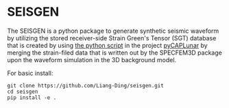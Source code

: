 # SEISGEN

The SEISGEN is a python package to generate synthetic seismic waveform by utilizing the stored receiver-side Strain Green's Tensor (SGT) database that is created by using [the python script](https://github.com/Liang-Ding/pyCAPLunar/blob/master/DSEM_Utils/merge_strainfield.py) in the project [pyCAPLunar](https://github.com/Liang-Ding/pyCAPLunar) by merging the strain-filed data that is written out by the SPECFEM3D package upon the waveform simulation in the 3D background model.

For basic install:
```shell
git clone https://github.com/Liang-Ding/seisgen.git
cd seisgen
pip install -e .
```

